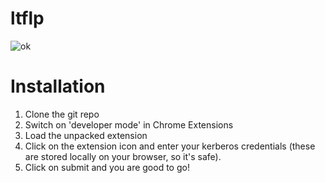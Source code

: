 # ltflp

![ok](https://user-images.githubusercontent.com/77568830/128234877-fd550b2a-cc72-4e13-b7c5-812eaca91531.jpeg)


# Installation

1. Clone the git repo
2. Switch on 'developer mode' in Chrome Extensions
3. Load the unpacked extension
4. Click on the extension icon and enter your kerberos credentials (these are stored locally on your browser, so it's safe).
5. Click on submit and you are good to go!
